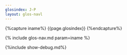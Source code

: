 ```yaml
---
glosindex: J-P
layout: glos-navl
---
```

{%capture iname%}
{{page.glosindex}}
{%endcapture%}

{% include glos-nav.md param=iname %}

{%include show-debug.md%}
